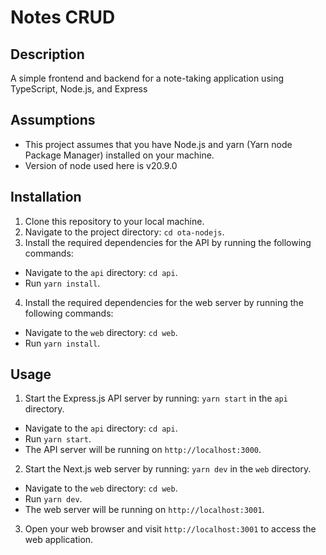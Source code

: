 # Notes CRUD

## Description

A simple frontend and backend for a note-taking application using TypeScript, Node.js, and Express

## Assumptions

- This project assumes that you have Node.js and yarn (Yarn node Package Manager) installed on your machine.
- Version of node used here is v20.9.0

## Installation

1. Clone this repository to your local machine.
2. Navigate to the project directory: `cd ota-nodejs`.
3. Install the required dependencies for the API by running the following commands:

- Navigate to the `api` directory: `cd api`.
- Run `yarn install`.

4. Install the required dependencies for the web server by running the following commands:

- Navigate to the `web` directory: `cd web`.
- Run `yarn install`.

## Usage

1. Start the Express.js API server by running: `yarn start` in the `api` directory.

- Navigate to the `api` directory: `cd api`.
- Run `yarn start`.
- The API server will be running on `http://localhost:3000`.

2. Start the Next.js web server by running: `yarn dev` in the `web` directory.

- Navigate to the `web` directory: `cd web`.
- Run `yarn dev`.
- The web server will be running on `http://localhost:3001`.

3. Open your web browser and visit `http://localhost:3001` to access the web application.
